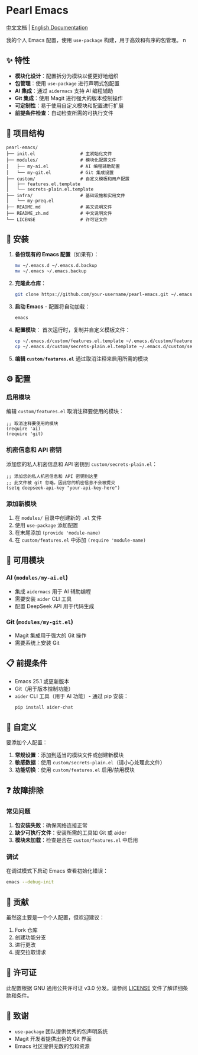# Pearl Emacs

[中文文档](README_zh.md) | [English Documentation](README.md)

我的个人 Emacs 配置，使用 `use-package` 构建，用于高效和有序的包管理。
n
## ✨ 特性

- **模块化设计**：配置拆分为模块以便更好地组织
- **包管理**：使用 `use-package` 进行声明式包配置
- **AI 集成**：通过 `aidermacs` 支持 AI 编程辅助
- **Git 集成**：使用 Magit 进行强大的版本控制操作
- **可定制性**：易于使用自定义模块和配置进行扩展
- **前提条件检查**：自动检查所需的可执行文件

## 📁 项目结构

```
pearl-emacs/
├── init.el                 # 主初始化文件
├── modules/                # 模块化配置文件
│   ├── my-ai.el            # AI 编程辅助配置
│   └── my-git.el           # Git 集成设置
├── custom/                 # 自定义模板和用户配置
│   ├── features.el.template
│   └── secrets-plain.el.template
├── infra/                  # 基础设施和实用文件
│   └── my-preq.el
├── README.md               # 英文说明文件
├── README_zh.md            # 中文说明文件
└── LICENSE                 # 许可证文件
```

## 🚀 安装

1. **备份现有的 Emacs 配置**（如果有）：
   ```bash
   mv ~/.emacs.d ~/.emacs.d.backup
   mv ~/.emacs ~/.emacs.backup
   ```

2. **克隆此仓库**：
   ```bash
   git clone https://github.com/your-username/pearl-emacs.git ~/.emacs.d
   ```

3. **启动 Emacs** - 配置将自动加载：
   ```bash
   emacs
   ```

4. **配置模块**：
   首次运行时，复制并自定义模板文件：
   ```bash
   cp ~/.emacs.d/custom/features.el.template ~/.emacs.d/custom/features.el
   cp ~/.emacs.d/custom/secrets-plain.el.template ~/.emacs.d/custom/secrets-plain.el
   ```

5. **编辑 `custom/features.el`** 通过取消注释来启用所需的模块

## ⚙️ 配置

### 启用模块

编辑 `custom/features.el` 取消注释要使用的模块：
```elisp
;; 取消注释要使用的模块
(require 'ai)
(require 'git)
```

### 机密信息和 API 密钥

添加您的私人机密信息和 API 密钥到 `custom/secrets-plain.el`：
```elisp
;; 添加您的私人机密信息和 API 密钥到这里
;; 此文件被 git 忽略，因此您的机密信息不会被提交
(setq deepseek-api-key "your-api-key-here")
```

### 添加新模块

1. 在 `modules/` 目录中创建新的 `.el` 文件
2. 使用 `use-package` 添加配置
3. 在末尾添加 `(provide 'module-name)`
4. 在 `custom/features.el` 中添加 `(require 'module-name)`

## 🧩 可用模块

### AI (`modules/my-ai.el`)
- 集成 `aidermacs` 用于 AI 辅助编程
- 需要安装 `aider` CLI 工具
- 配置 DeepSeek API 用于代码生成

### Git (`modules/my-git.el`)
- Magit 集成用于强大的 Git 操作
- 需要系统上安装 Git

## 📋 前提条件

- Emacs 25.1 或更新版本
- Git（用于版本控制功能）
- `aider` CLI 工具（用于 AI 功能）- 通过 pip 安装：
  ```bash
  pip install aider-chat
  ```

## 🔧 自定义

要添加个人配置：

1. **常规设置**：添加到适当的模块文件或创建新模块
2. **敏感数据**：使用 `custom/secrets-plain.el`（请小心处理此文件）
3. **功能切换**：使用 `custom/features.el` 启用/禁用模块

## ❓ 故障排除

### 常见问题

1. **包安装失败**：确保网络连接正常
2. **缺少可执行文件**：安装所需的工具如 Git 或 aider
3. **模块未加载**：检查是否在 `custom/features.el` 中启用

### 调试

在调试模式下启动 Emacs 查看初始化错误：
```bash
emacs --debug-init
```

## 🤝 贡献

虽然这主要是一个个人配置，但欢迎建议：

1. Fork 仓库
2. 创建功能分支
3. 进行更改
4. 提交拉取请求

## 📄 许可证

此配置根据 GNU 通用公共许可证 v3.0 分发。请参阅 [LICENSE](LICENSE) 文件了解详细条款和条件。

## 🙏 致谢

- `use-package` 团队提供优秀的包声明系统
- Magit 开发者提供出色的 Git 界面
- Emacs 社区提供无数的包和资源
